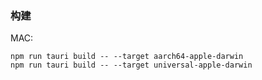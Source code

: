 
### 构建

MAC:

```
npm run tauri build -- --target aarch64-apple-darwin
npm run tauri build -- --target universal-apple-darwin
```